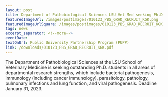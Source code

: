 ```yaml
---
layout: post
title: Department of Pathobiological Sciences LSU Vet Med seeking Ph.D. students.
featuredImageUrl: /images/postimages/010123_PBS_GRAD_RECRUIT_KGK.png
featuredImageUrlSquare: /images/postimages/010123_PBS_GRAD_RECRUIT_KGK.png
tags: news
excerpt_separator: <!--more-->
eventDate:  
textOnUrl: Public University Partnership Program (PUPP)
link: /downloads/010123_PBS_GRAD_RECRUIT_KGK.pdf
---
```

<p>The Department of Pathobiological Sciences at the LSU School of Veterinary Medicine is seeking outstanding Ph.D. students in all areas of departmental research strengths, which include bacterial pathogenesis, immunology (including cancer immunology), parasitology, pathology, pulmonary infections and lung function, and viral pathogenesis. Deadline January 31, 2023. 
</p>
